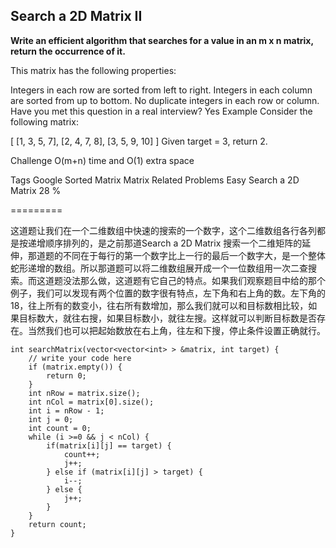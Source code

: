 ## Search a 2D Matrix II ##
**Write an efficient algorithm that searches for a value in an m x n matrix, return the occurrence of it.**

This matrix has the following properties:

Integers in each row are sorted from left to right.
Integers in each column are sorted from up to bottom.
No duplicate integers in each row or column.
Have you met this question in a real interview? Yes
Example
Consider the following matrix:

[
  [1, 3, 5, 7],
  [2, 4, 7, 8],
  [3, 5, 9, 10]
]
Given target = 3, return 2.

Challenge 
O(m+n) time and O(1) extra space

Tags 
Google Sorted Matrix Matrix
Related Problems 
Easy Search a 2D Matrix 28 %

=========

这道题让我们在一个二维数组中快速的搜索的一个数字，这个二维数组各行各列都是按递增顺序排列的，是之前那道Search a 2D Matrix 搜索一个二维矩阵的延伸，那道题的不同在于每行的第一个数字比上一行的最后一个数字大，是一个整体蛇形递增的数组。所以那道题可以将二维数组展开成一个一位数组用一次二查搜索。而这道题没法那么做，这道题有它自己的特点。如果我们观察题目中给的那个例子，我们可以发现有两个位置的数字很有特点，左下角和右上角的数。左下角的18，往上所有的数变小，往右所有数增加，那么我们就可以和目标数相比较，如果目标数大，就往右搜，如果目标数小，就往左搜。这样就可以判断目标数是否存在。当然我们也可以把起始数放在右上角，往左和下搜，停止条件设置正确就行。

	int searchMatrix(vector<vector<int> > &matrix, int target) {
	    // write your code here
	    if (matrix.empty()) {
	        return 0;
	    }
	    int nRow = matrix.size();
	    int nCol = matrix[0].size();
	    int i = nRow - 1;
	    int j = 0;
	    int count = 0;
	    while (i >=0 && j < nCol) {
	        if(matrix[i][j] == target) {
	            count++;
	            j++;
	        } else if (matrix[i][j] > target) {
	            i--;
	        } else {
	            j++;
	        }
	    }
	    return count;
	}